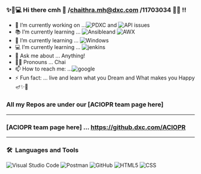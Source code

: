 ### ✨👩💻 Hi there cmh 👋 /chaithra.mh@dxc.com /11703034 ✌🏻  !!



- 🔭 I’m currently working on ...![PDXC](https://img.shields.io/badge/-PDXC-00ff?style=flat&logo=jenkins) and 
                                 ![API issues](https://img.shields.io/badge/-API%20issues-00ff?style=flat&logo=Postman)
- 📚 I’m currently learning ... ![Ansible](https://img.shields.io/badge/-Ansible-003366?style=flat&logo=linux)and
                                ![AWX](https://img.shields.io/badge/-AWX-003366?style=flat&logo=linux)                         
- 🌱 I’m currently learning ... ![Windows](https://img.shields.io/badge/-SRA%20modernization-F00?style=flat&logo=Windows)
- 💻 I’m currently learning ... ![jenkins](https://img.shields.io/badge/-Jenkins-9cf?style=flat&logo=jenkins)
- 💬 Ask me about ... Anything!
- 🦸‍♀️   Pronouns ... Chai
- 📫 How to reach me: ...![google](https://img.shields.io/badge/gmail-@chaithra.mh%40dxc.com-orange)
- ⚡ Fun fact: ... live and learn what you Dream and What makes you Happy 🪔✨🌷

### All my Repos are under our [ACIOPR team page here]
---

### [ACIOPR team page here] ... https://github.dxc.com/ACIOPR

---
### 🛠 &nbsp;Languages and Tools
![Visual Studio Code](https://img.shields.io/badge/-Visual%20Studio%20Code-333333?style=flat&logo=visual-studio-code&logoColor=007ACC)
![Postman](https://img.shields.io/badge/-Postman-000000?style=flat&logo=postman)
![GitHub](https://img.shields.io/badge/-GitHub-333333?style=flat&logo=github)
![HTML5](https://img.shields.io/badge/-HTML5-333333?style=flat&logo=HTML5)
![CSS](https://img.shields.io/badge/-CSS-333333?style=flat&logo=CSS3&logoColor=1572B6)
